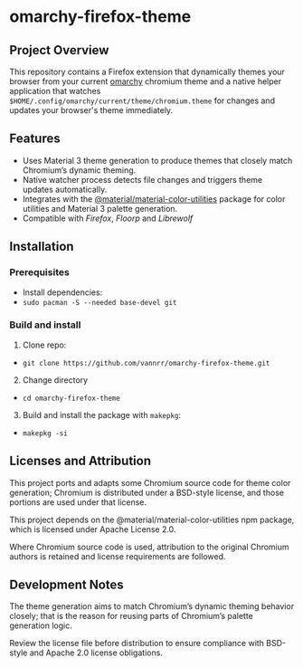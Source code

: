 # omarchy-firefox-theme

## Project Overview

This repository contains a Firefox extension that dynamically themes your browser from your current [omarchy](https://omarchy.org/) chromium theme and a native helper application that watches `$HOME/.config/omarchy/current/theme/chromium.theme` for changes and updates your browser's theme immediately.

## Features

- Uses Material 3 theme generation to produce themes that closely match Chromium’s dynamic theming.
- Native watcher process detects file changes and triggers theme updates automatically.
- Integrates with the [@material/material-color-utilities](https://www.npmjs.com/package/@material/material-color-utilities) package for color utilities and Material 3 palette generation.
- Compatible with *Firefox*, *Floorp* and *Librewolf*

## Installation

### Prerequisites
- Install dependencies:
- ```sudo pacman -S --needed base-devel git```

### Build and install
1. Clone repo:
- ```git clone https://github.com/vannrr/omarchy-firefox-theme.git```

2. Change directory
- ```cd omarchy-firefox-theme```

3. Build and install the package with `makepkg`:
- ```makepkg -si```

## Licenses and Attribution

This project ports and adapts some Chromium source code for theme color generation; Chromium is distributed under a BSD-style license, and those portions are used under that license.

This project depends on the @material/material-color-utilities npm package, which is licensed under Apache License 2.0.

Where Chromium source code is used, attribution to the original Chromium authors is retained and license requirements are followed.

## Development Notes

The theme generation aims to match Chromium’s dynamic theming behavior closely; that is the reason for reusing parts of Chromium’s palette generation logic.

Review the license file before distribution to ensure compliance with BSD-style and Apache 2.0 license obligations.
